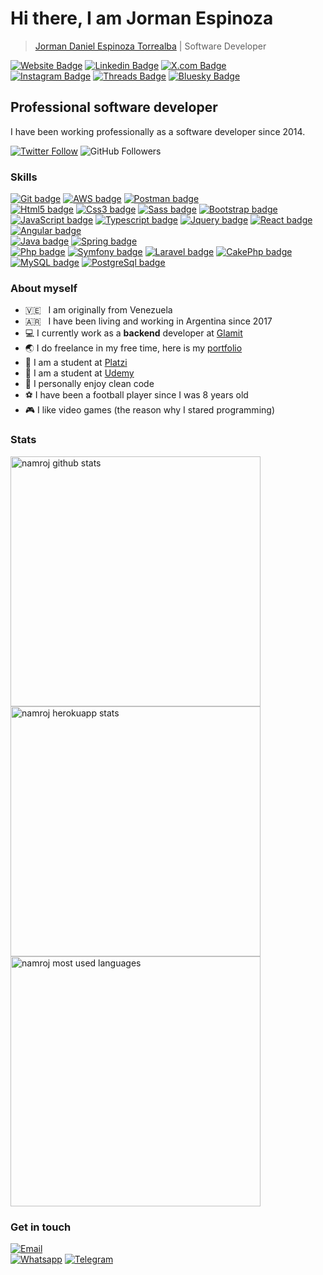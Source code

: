# Hi there, I am Jorman Espinoza
>[Jorman Daniel Espinoza Torrealba](https://jorman.dev/ "Jorman Espinoza") | Software Developer

[![Website Badge](https://img.shields.io/badge/Website-283618?style=flat-square&logo=google-chrome&logoColor=283618&label=jorman.dev&labelColor=111111)](https://jorman.dev)
[![Linkedin Badge](https://img.shields.io/badge/-LinkedIn-0e76a8?style=flat-square&logo=Linkedin&logoColor=0e76a8&label=jormanespinoza&labelColor=111111)](https://www.linkedin.com/in/jormanespinoza)
[![X.com Badge](https://img.shields.io/badge/X.com-1DA1F2?style=flat-square&logo=x&logoColor=white&label=jormandev&labelColor=111111)](https://x.com/jormandev)<br />
[![Instagram Badge](https://img.shields.io/badge/-Instagram-e4405f?style=flat-square&logo=Instagram&logoColor=e4405f&label=jorman.dev&labelColor=111111)](https://www.instagram.com/jorman.dev)
[![Threads Badge](https://img.shields.io/badge/Threads-000000?style=flat-square&logo=threads&logoColor=white&label=jorman.dev&labelColor=111111)](https://www.threads.net/@jorman.dev)
[![Bluesky Badge](https://img.shields.io/badge/Bluesky-blue?style=flat-square&logo=bluesky&logoColor=white&label=jormandev&labelColor=111111)](hhttps://bsky.app/profile/jormandev.bsky.social)
## Professional software developer
I have been working professionally as a software developer since 2014.

[![Twitter Follow](https://img.shields.io/twitter/follow/jormandev?style=social)](https://twitter.com/jormandev)
![GitHub Followers](https://img.shields.io/github/followers/namroj?style=social)

### Skills
[![Git badge](https://img.shields.io/badge/git-e84e31?style=for-the-badge&logo=git&logoColor=e84e31e&labelColor=111111)](https://git-scm.com)
[![AWS badge](https://img.shields.io/badge/aws-232f3f?style=for-the-badge&logo=amazon-aws&logoColor=f8981d&labelColor=111111)](https://aws.amazon.com)
[![Postman badge](https://img.shields.io/badge/postman-df6742?style=for-the-badge&logo=postman&logoColor=df6742&labelColor=111111)](https://www.postman.com)<br />
[![Html5 badge](https://img.shields.io/badge/html-fe4c1e?style=for-the-badge&logo=html5&logoColor=fe4c1e&labelColor=111111)](https://html5.org)
[![Css3 badge](https://img.shields.io/badge/css-1572b6?style=for-the-badge&logo=css3&logoColor=1572b6&labelColor=111111)](https://www.w3.org/Style/CSS/Overview.en.html)
[![Sass badge](https://img.shields.io/badge/sass-c9679c?style=for-the-badge&logo=sass&logoColor=c9679c&labelColor=111111)](https://sass-lang.com)
[![Bootstrap badge](https://img.shields.io/badge/bootstrap-7541bf?style=for-the-badge&logo=bootstrap&logoColor=7541bf&labelColor=111111)](https://getbootstrap.com)<br />
[![JavaScript badge](https://img.shields.io/badge/javaScript-f7df1d?style=for-the-badge&logo=javascript&logoColor=f7df1d&labelColor=111111)](https://www.javascript.com)
[![Typescript badge](https://img.shields.io/badge/typescript-27609e?style=for-the-badge&logo=typescript&logoColor=27609e&labelColor=111111)](https://www.typescriptlang.org)
[![Jquery badge](https://img.shields.io/badge/jquery-156daa?style=for-the-badge&logo=jquery&logoColor=156daa&labelColor=111111)](https://jquery.com)
[![React badge](https://img.shields.io/badge/react-00d8ff?style=for-the-badge&logo=react&logoColor=00d8ff&labelColor=111111)](https://reactjs.org)
[![Angular badge](https://img.shields.io/badge/angular-d6002f?style=for-the-badge&logo=angular&logoColor=d6002f&labelColor=111111)](https://angular.io)<br />
[![Java badge](https://img.shields.io/badge/Java-0a71aa?style=for-the-badge&logo=oracle&logoColor=d53531&labelColor=111111)](https://www.java.com/en)
[![Spring badge](https://img.shields.io/badge/spring-68bd45?style=for-the-badge&logo=spring&logoColor=68bd45&labelColor=111111)](https://spring.io)<br />
[![Php badge](https://img.shields.io/badge/php-6c7eb7?style=for-the-badge&logo=php&logoColor=6c7eb7&labelColor=111111)](https://www.php.net)
[![Symfony badge](https://img.shields.io/badge/symfony-ffffff?style=for-the-badge&logo=symfony&logoColor=white&labelColor=111111)](https://symfony.com)
[![Laravel badge](https://img.shields.io/badge/laravel-f84d31?style=for-the-badge&logo=laravel&logoColor=f84d31&labelColor=111111)](https://laravel.com)
[![CakePhp badge](https://img.shields.io/badge/cakephp-cc3a43?style=for-the-badge&logo=cakephp&logoColor=cc3a43&labelColor=111111)](https://cakephp.org)<br />
[![MySQL badge](https://img.shields.io/badge/mysql-00618b?style=for-the-badge&logo=mysql&logoColor=e78e00&labelColor=111111)](https://www.mysql.com)
[![PostgreSql badge](https://img.shields.io/badge/Postgresql-2b6289?style=for-the-badge&logo=postgresql&logoColor=2b6289&labelColor=111111)](https://www.postgresql.org)
### About myself
- 🇻🇪  &nbsp;  I am originally from Venezuela
- 🇦🇷  &nbsp;  I have been living and working in Argentina since 2017
- 💻  I currently work as a **backend** developer at [Glamit](https://www.glamit.com.ar)
- 🌏  I do freelance in my free time, here is my [portfolio](https://www.jorman.dev)
- 🚀  I am a student at [Platzi](https://platzi.com/p/_jormanespinoza)
- 🚀  I am a student at [Udemy](https://www.udemy.com/user/daniel-espinoza-15)
- 🔼  I personally enjoy clean code
- ⚽ I have been a football player since I was 8 years old
- 🎮 I like video games (the reason why I stared programming)

### Stats
<p>
  <img width="400em" src="https://github-readme-stats.vercel.app/api?username=namroj&show=reviews,discussions_started,discussions_answered,prs_merged,prs_merged_percentage&theme=tokyonight" alt="namroj github stats" />
  <br />
  <img width="400em" src="https://github-readme-streak-stats.herokuapp.com/?user=namroj" alt="namroj herokuapp stats" />
  <br />
  <img width="400em" src="https://github-readme-stats.vercel.app/api/top-langs/?username=namroj&exclude_repo=KNN-Image-Classification&show_icons=true&hide_border=true&layout=compact&langs_count=8&locale=en" alt="namroj most used languages" />
</p>

### Get in touch
[![Email](https://img.shields.io/badge/espinoza.dev@gmail.com-personal_email-111111?style=for-the-badge&logo=gmail&logoColor=white&labelColor=283618)](mailto:espinoza.dev@gmail.com)<br />
[![Whatsapp](https://img.shields.io/badge/Whatsapp-111111?style=flat-square&logo=Whatsapp&logoColor=3ebd4e)](https://wa.me/5491127910154)
[![Telegram](https://img.shields.io/badge/Telegram-111111?style=flat-square&logo=Telegram&logoColor=white)](https://t.me/jormanespinoza)
